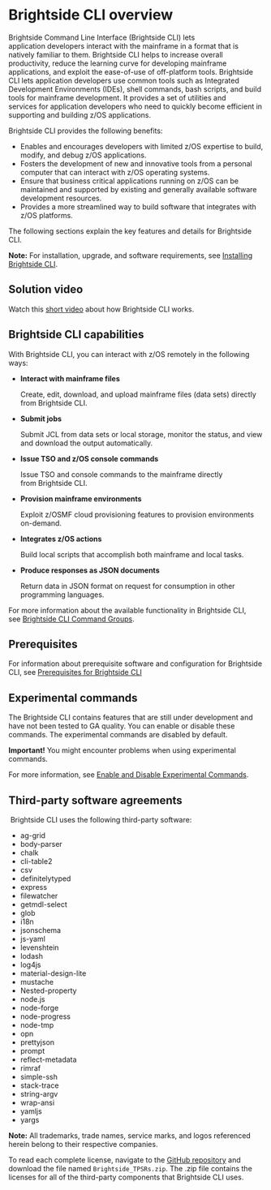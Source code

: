 # Brightside CLI overview

Brightside Command Line Interface (Brightside CLI) lets
application developers interact with the mainframe in a format that is
natively familiar to them. Brightside CLI helps to increase overall
productivity, reduce the learning curve for developing mainframe
applications, and exploit the ease-of-use of off-platform tools.
Brightside CLI lets application developers use common tools such
as Integrated Development Environments (IDEs), shell commands, bash
scripts, and build tools for mainframe development. It provides a set of
utilities and services for application developers who need to quickly
become efficient in supporting and building z/OS applications.

Brightside CLI provides the following benefits:

  - Enables and encourages developers with limited z/OS expertise to
    build, modify, and debug z/OS applications.
  - Fosters the development of new and innovative tools from a personal
    computer that can interact with z/OS operating systems.
  - Ensure that business critical applications running on z/OS can be
    maintained and supported by existing and generally available
    software development resources.
  - Provides a more streamlined way to build software that integrates
    with z/OS platforms. 

The following sections explain the key features and details for Brightside CLI.

**Note:** For installation, upgrade, and software requirements, see [Installing Brightside CLI](cli-installcli.md).

## Solution video

Watch this [short video](https://www.youtube.com/watch?v=0MvAv5ApolI) about how Brightside CLI works. 

## Brightside CLI capabilities

With Brightside CLI, you can interact with z/OS remotely in the
following ways:

  - **Interact with mainframe files**    
  
    Create, edit, download, and upload mainframe files (data sets) directly from Brightside CLI. 

  - **Submit jobs**    
  
    Submit JCL from data sets or local storage, monitor the status, and view and download the output automatically.

  - **Issue TSO and z/OS console commands**    
  
    Issue TSO and console commands to the mainframe directly    from Brightside CLI.

  - **Provision mainframe environments**    
  
    Exploit z/OSMF cloud provisioning features to provision environments on-demand.

  - **Integrates z/OS actions**    
  
    Build local scripts that accomplish both mainframe and local tasks. 

  - **Produce responses as JSON documents**    
  
    Return data in JSON format on request for consumption in other programming languages.

For more information about the available functionality in Brightside
CLI, see [Brightside CLI Command
Groups](cli-commandgroups.md).

## Prerequisites
For information about prerequisite software and configuration for Brightside CLI, see [Prerequisites for Brightside CLI](precli.md)

## Experimental commands

The Brightside CLI contains features that are still under  development and have not been tested to GA quality. You can enable or disable these commands. The experimental commands are disabled by default.

**Important!** You might encounter problems when using experimental
commands. 

For more information, see [Enable and Disable Experimental
Commands](cli-enabledisablexperimentalcommands.md).


## Third-party software agreements

 Brightside CLI uses the following third-party
software:  

  - ag-grid
  - body-parser
  - chalk
  - cli-table2
  - csv
  - definitelytyped
  - express
  - filewatcher
  - getmdl-select
  - glob
  - i18n
  - jsonschema
  - js-yaml
  - levenshtein
  - lodash
  - log4js
  - material-design-lite
  - mustache
  - Nested-property
  - node.js
  - node-forge
  - node-progress
  - node-tmp
  - opn
  - prettyjson
  - prompt
  - reflect-metadata
  - rimraf
  - simple-ssh
  - stack-trace
  - string-argv
  - wrap-ansi
  - yamljs
  - yargs

**Note:** All trademarks, trade names, service marks, and logos referenced herein belong to their respective companies.

To read each complete license, navigate to the [GitHub repository](https://github.com/gizafoundation/Downloads/releases) and download the file named ``Brightside_TPSRs.zip``. The .zip file contains the licenses for all of the third-party components that Brightside CLI uses.   
